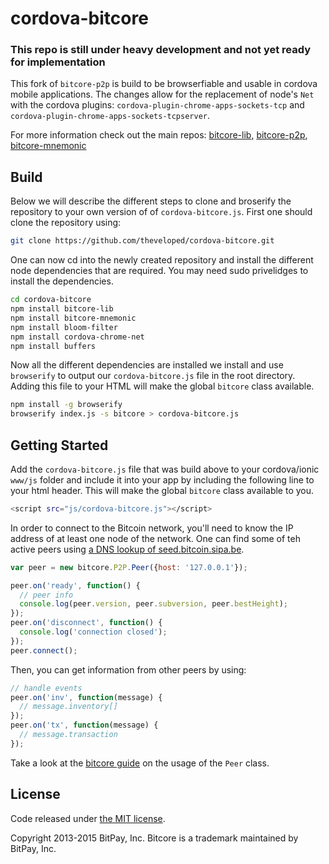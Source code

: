 cordova-bitcore
=======

### This repo is still under heavy development and not yet ready for implementation

This fork of `bitcore-p2p` is build to be browserfiable and usable in cordova mobile applications. The changes allow for the replacement of node's `Net` with the cordova plugins: `cordova-plugin-chrome-apps-sockets-tcp` and `cordova-plugin-chrome-apps-sockets-tcpserver`.

For more information check out the main repos:
[bitcore-lib](https://github.com/bitpay/bitcore-lib),
[bitcore-p2p](https://github.com/bitpay/bitcore-p2p),
[bitcore-mnemonic](https://github.com/bitpay/bitcore-mnemonic)

## Build
Below we will describe the different steps to clone and broserify the repository to your own version of of `cordova-bitcore.js`. First one should clone the repository using:

```sh
git clone https://github.com/theveloped/cordova-bitcore.git
```

One can now cd into the newly created repository and install the different node dependencies that are required. You may need sudo privelidges to install the dependencies.

```sh
cd cordova-bitcore
npm install bitcore-lib
npm install bitcore-mnemonic
npm install bloom-filter
npm install cordova-chrome-net
npm install buffers
```
Now all the different dependencies are installed we install and use `browserify` to output our `cordova-bitcore.js` file in the root directory. Adding this file to your HTML will make the global `bitcore` class available.

```sh
npm install -g browserify
browserify index.js -s bitcore > cordova-bitcore.js
```

## Getting Started

Add the `cordova-bitcore.js` file that was build above to your cordova/ionic `www/js` folder and include it into your app by including the following line to your html header. This will make the global `bitcore` class available to you.

```sh
<script src="js/cordova-bitcore.js"></script>
```
In order to connect to the Bitcoin network, you'll need to know the IP address of at least one node of the network. One can find some of teh active peers using [a DNS lookup of seed.bitcoin.sipa.be](http://network-tools.com/nslook/Default.asp?domain=seed.bitcoin.sipa.be&type=1&server=67.222.132.213&class=1&port=53&timeout=5000&go.x=15&go.y=14).

```javascript
var peer = new bitcore.P2P.Peer({host: '127.0.0.1'});

peer.on('ready', function() {
  // peer info
  console.log(peer.version, peer.subversion, peer.bestHeight);
});
peer.on('disconnect', function() {
  console.log('connection closed');
});
peer.connect();
```

Then, you can get information from other peers by using:

```javascript
// handle events
peer.on('inv', function(message) {
  // message.inventory[]
});
peer.on('tx', function(message) {
  // message.transaction
});
```

Take a look at the [bitcore guide](http://bitcore.io/guide/peer.html) on the usage of the `Peer` class.

## License

Code released under [the MIT license](https://github.com/bitpay/bitcore/blob/master/LICENSE).

Copyright 2013-2015 BitPay, Inc. Bitcore is a trademark maintained by BitPay, Inc.
